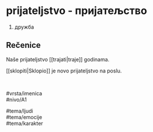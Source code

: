 # prijateljstvo - пријатељство

1. дружба  

## Rečenice

Naše prijateljstvo [[trajati|traje]] godinama.  

[[sklopiti|Sklopio]] je novo prijateljstvo na poslu.

<br>

#vrsta/imenica  
#nivo/A1  

#tema/ljudi  
#tema/emocije  
#tema/karakter
